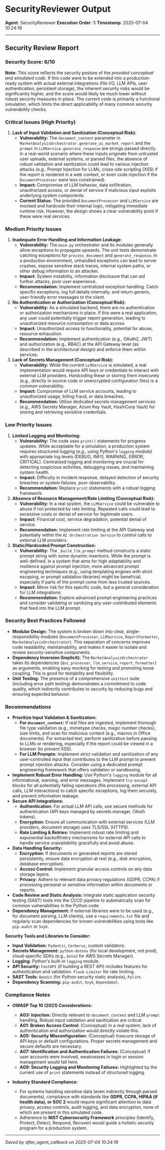# SecurityReviewer Output
**Agent**: SecurityReviewer
**Execution Order**: 5
**Timestamp**: 2025-07-04 10:24:19

---

## Security Review Report

### Security Score: 6/10

**Note:** This score reflects the security posture of the *provided conceptual and simulated code*. If this code were to be extended into a production-ready system with actual external integrations (file I/O, LLM APIs, user authentication, persistent storage), the inherent security risks would be significantly higher, and the score would likely be much lower without robust security measures in place. The current code is primarily a functional simulation, which limits the direct applicability of many common security vulnerability checks.

### Critical Issues (High Priority)

1.  **Lack of Input Validation and Sanitization (Conceptual Risk):**
    *   **Vulnerability:** The `document_content` parameter in `MarketAnalysisOrchestrator.generate_ai_market_report` and the `prompt` in `LLMService.generate_response` are strings passed directly. In a real-world scenario where these inputs originate from untrusted user uploads, external systems, or parsed files, the absence of robust validation and sanitization could lead to various injection attacks (e.g., Prompt Injection for LLMs, cross-site scripting (XSS) if the report is rendered in a web context, or even code injection if the `DocumentProcessor` were less constrained).
    *   **Impact:** Compromise of LLM behavior, data exfiltration, unauthorized access, or denial of service if malicious input exploits underlying system components.
    *   **Current Status:** The provided `DocumentProcessor` and `LLMService` are mocked and hardcode their internal logic, mitigating immediate runtime risk. However, the *design* shows a clear vulnerability point if these were real services.

### Medium Priority Issues

1.  **Inadequate Error Handling and Information Leakage:**
    *   **Vulnerability:** The `main.py` orchestrator and its modules generally allow exceptions to propagate upwards. The unit tests demonstrate catching exceptions for `process_document` and `generate_response`. In a production environment, unhandled exceptions can lead to server crashes, expose sensitive stack traces, internal system paths, or other debug information to an attacker.
    *   **Impact:** System instability, information disclosure that can aid further attacks, poor user experience.
    *   **Recommendation:** Implement centralized exception handling. Catch specific exceptions, log full details internally, and return generic, user-friendly error messages to the client.
2.  **No Authentication or Authorization (Conceptual Risk):**
    *   **Vulnerability:** As a simulated backend, there are no authentication or authorization mechanisms in place. If this were a real application, any user could potentially trigger report generation, leading to unauthorized resource consumption or data access.
    *   **Impact:** Unauthorized access to functionality, potential for abuse, resource exhaustion.
    *   **Recommendation:** Implement authentication (e.g., OAuth2, JWT) and authorization (e.g., RBAC) at the API Gateway level (as described in the architectural design) and enforce them within services.
3.  **Lack of Secrets Management (Conceptual Risk):**
    *   **Vulnerability:** While the current `LLMService` is simulated, a real implementation would require API keys or credentials to interact with external LLM providers. Hardcoding these or storing them insecurely (e.g., directly in source code or unencrypted configuration files) is a common vulnerability.
    *   **Impact:** Compromise of LLM service accounts, leading to unauthorized usage, billing fraud, or data breaches.
    *   **Recommendation:** Utilize dedicated secrets management services (e.g., AWS Secrets Manager, Azure Key Vault, HashiCorp Vault) for storing and retrieving sensitive credentials.

### Low Priority Issues

1.  **Limited Logging and Monitoring:**
    *   **Vulnerability:** The code uses `print()` statements for progress updates. While acceptable for a simulation, a production system requires structured logging (e.g., using Python's `logging` module) with appropriate log levels (DEBUG, INFO, WARNING, ERROR, CRITICAL). Centralized logging and monitoring are crucial for detecting suspicious activities, debugging issues, and maintaining system health.
    *   **Impact:** Difficulty in incident response, delayed detection of security breaches or system failures, poor observability.
    *   **Recommendation:** Replace `print` statements with a robust logging framework.
2.  **Absence of Resource Management/Rate Limiting (Conceptual Risk):**
    *   **Vulnerability:** In a real system, the `LLMService` could be vulnerable to abuse if not protected by rate limiting. Repeated calls could lead to excessive costs or denial of service for legitimate users.
    *   **Impact:** Financial cost, service degradation, potential denial of service.
    *   **Recommendation:** Implement rate limiting at the API Gateway and potentially within the `AI Orchestration Service` to control calls to external LLM providers.
3.  **Static/Hardcoded Prompt Construction:**
    *   **Vulnerability:** The `_build_llm_prompt` method constructs a static prompt string with some dynamic insertions. While the prompt is well-defined, in a system that aims for high adaptability and resilience against prompt injection, more advanced prompt engineering techniques (e.g., using templating engines with strict escaping, or prompt validation libraries) might be beneficial, especially if parts of the prompt come from less trusted sources.
    *   **Impact:** Minor risk for this specific code, but a general consideration for LLM integrations.
    *   **Recommendation:** Explore advanced prompt engineering practices and consider validating or sanitizing any user-contributed elements that feed into the LLM prompt.

### Security Best Practices Followed

*   **Modular Design:** The system is broken down into clear, single-responsibility modules (`DocumentProcessor`, `LLMService`, `ReportFormatter`, `MarketAnalysisOrchestrator`). This separation of concerns improves code readability, maintainability, and makes it easier to isolate and review security-sensitive components.
*   **Dependency Inversion (Implicit):** The `MarketAnalysisOrchestrator` takes its dependencies (`doc_processor`, `llm_service`, `report_formatter`) as arguments, enabling easy mocking for testing and promoting loose coupling. This is good for testability and flexibility.
*   **Unit Testing:** The presence of a comprehensive `unittest` suite (including error path testing) demonstrates a commitment to code quality, which indirectly contributes to security by reducing bugs and ensuring expected behavior.

### Recommendations

*   **Prioritize Input Validation & Sanitization:**
    *   **For `document_content`:** If real files are ingested, implement thorough file type validation (e.g., mimetype checks, magic number checks), size limits, and scan for malicious content (e.g., macros in Office documents). For extracted text, perform sanitization before passing to LLMs or rendering, especially if the report could be viewed in a browser (to prevent XSS).
    *   **For LLM Prompts:** Implement strict validation and sanitization of any user-controlled input that contributes to the LLM prompt to prevent prompt injection attacks. Consider using a dedicated prompt engineering framework that offers validation or sandboxing.
*   **Implement Robust Error Handling:** Use Python's `logging` module for all informational, warning, and error messages. Implement `try-except` blocks for all potentially failing operations (file processing, external API calls, LLM interactions) to catch specific exceptions, log them securely, and prevent information leakage.
*   **Secure API Integrations:**
    *   **Authentication:** For actual LLM API calls, use secure methods for authentication (API keys managed by secrets manager, OAuth tokens).
    *   **Encryption:** Ensure all communication with external services (LLM providers, document storage) uses TLS/SSL (HTTPS).
    *   **Rate Limiting & Retries:** Implement robust rate limiting and exponential backoff/retry mechanisms for external API calls to handle service unavailability gracefully and avoid abuse.
*   **Data Handling Security:**
    *   **Encryption:** If documents or generated reports are stored persistently, ensure data encryption at rest (e.g., disk encryption, database encryption).
    *   **Access Control:** Implement granular access controls on any data storage layers.
    *   **Privacy:** Adhere to relevant data privacy regulations (GDPR, CCPA) if processing personal or sensitive information within documents or reports.
*   **Code Review and Static Analysis:** Integrate static application security testing (SAST) tools into the CI/CD pipeline to automatically scan for common vulnerabilities in the Python code.
*   **Dependency Management:** If external libraries were to be used (e.g., for document parsing, LLM clients), use a `requirements.txt` file and regularly scan dependencies for known vulnerabilities using tools like `pip-audit` or `Snyk`.

**Security Tools and Libraries to Consider:**
*   **Input Validation:** `Pydantic`, `Cerberus`, custom validators.
*   **Secrets Management:** `python-dotenv` (for local development, not prod), cloud-specific SDKs (e.g., `boto3` for AWS Secrets Manager).
*   **Logging:** Python's built-in `logging` module.
*   **API Security:** `FastAPI` (if building a REST API) includes features for authentication and validation. `Flask-Limiter` for rate limiting.
*   **SAST Tools:** `Bandit` (for Python security static analysis), `Pylint`.
*   **Dependency Scanning:** `pip-audit`, `Snyk`, `Dependabot`.

### Compliance Notes

*   **OWASP Top 10 (2021) Considerations:**
    *   **A03: Injection:** Directly relevant to `document_content` and LLM `prompt` handling. Robust input validation and sanitization are critical.
    *   **A01: Broken Access Control:** (Conceptual) In a real system, lack of authentication and authorization would directly violate this.
    *   **A05: Security Misconfiguration:** (Conceptual) Insecure storage of API keys or default configurations. Proper secrets management and secure defaults are necessary.
    *   **A07: Identification and Authentication Failures:** (Conceptual) If user accounts were involved, weaknesses in login or session management would fall here.
    *   **A09: Security Logging and Monitoring Failures:** Highlighted by the current use of `print` statements instead of structured logging.

*   **Industry Standard Compliance:**
    *   For systems handling sensitive data (even indirectly through parsed documents), compliance with standards like **GDPR, CCPA, HIPAA (if health data), or SOC 2** would require significant attention to data privacy, access controls, audit logging, and data encryption, none of which are present in this simulated code.
    *   Adherence to **NIST Cybersecurity Framework** principles (Identify, Protect, Detect, Respond, Recover) would guide a holistic security program for a production system.

---
*Saved by after_agent_callback on 2025-07-04 10:24:19*
